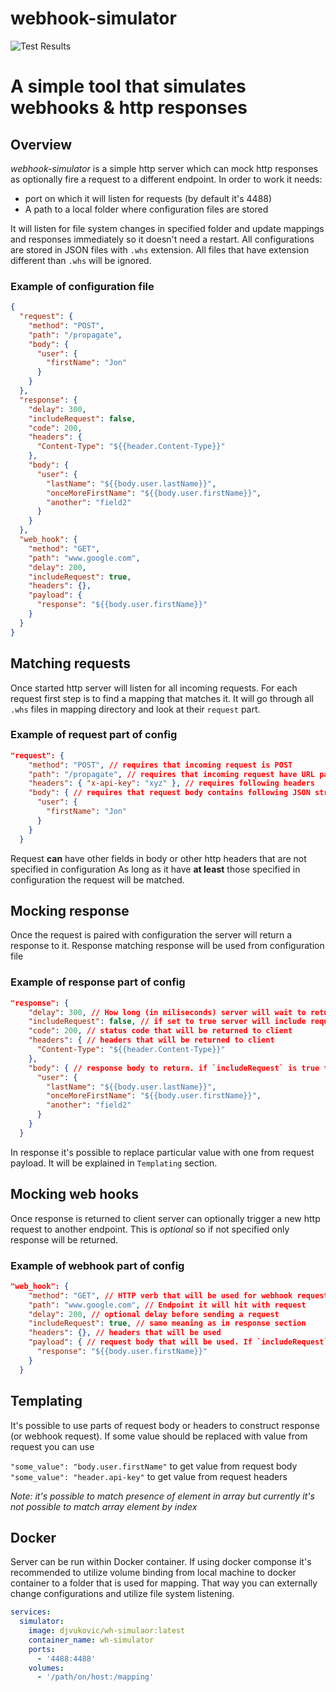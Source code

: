 # webhook-simulator

![Test Results](https://github.com/djordjev/webhook-simulator/actions/workflows/test.yml/badge.svg?branch=main)

# A simple tool that simulates webhooks & http responses

## Overview

_webhook-simulator_ is a simple http server which can mock http responses as optionally fire a
request to a different endpoint. In order to work it needs:
- port on which it will listen for requests (by default it's 4488)
- A path to a local folder where configuration files are stored

It will listen for file system changes in specified folder and update mappings and responses
immediately so it doesn't need a restart. All configurations are stored in JSON files with
`.whs` extension. All files that have extension different than `.whs` will be ignored.

### Example of configuration file

```JSON
{
  "request": {
    "method": "POST",
    "path": "/propagate",
    "body": {
      "user": {
        "firstName": "Jon"
      }
    }
  },
  "response": {
    "delay": 300,
    "includeRequest": false,
    "code": 200,
    "headers": {
      "Content-Type": "${{header.Content-Type}}"
    },
    "body": {
      "user": {
        "lastName": "${{body.user.lastName}}",
        "onceMoreFirstName": "${{body.user.firstName}}",
        "another": "field2"
      }
    }
  },
  "web_hook": {
    "method": "GET",
    "path": "www.google.com",
    "delay": 200,
    "includeRequest": true,
    "headers": {},
    "payload": {
      "response": "${{body.user.firstName}}"
    }
  }
}
```

## Matching requests

Once started http server will listen for all incoming requests. For each request first step is 
to find a mapping that matches it. It will go through all `.whs` files in mapping directory 
and look at their `request` part. 

### Example of request part of config

```json
"request": {
    "method": "POST", // requires that incoming request is POST
    "path": "/propagate", // requires that incoming request have URL path /propagate
    "headers": { "x-api-key": "xyz" }, // requires following headers
    "body": { // requires that request body contains following JSON structure
      "user": {
        "firstName": "Jon"
      }
    }
  }
```

Request **can** have other fields in body or other http headers that are not specified in configuration
As long as it have **at least** those specified in configuration the request will be matched.

## Mocking response

Once the request is paired with configuration the server will return a response to it. Response
matching response will be used from configuration file 

### Example of response part of config

```json
"response": {
    "delay": 300, // How long (in miliseconds) server will wait to return a response
    "includeRequest": false, // if set to true server will include request payload body into response
    "code": 200, // status code that will be returned to client
    "headers": { // headers that will be returned to client
      "Content-Type": "${{header.Content-Type}}"
    },
    "body": { // response body to return. if `includeRequest` is true this will be merged into request payload
      "user": {
        "lastName": "${{body.user.lastName}}",
        "onceMoreFirstName": "${{body.user.firstName}}",
        "another": "field2"
      }
    }
  }
```

In response it's possible to replace particular value with one from request payload. It will be
explained in `Templating` section.

## Mocking web hooks

Once response is returned to client server can optionally trigger a new http request to 
another endpoint. This is _optional_ so if not specified only response will be returned.

### Example of webhook part of config

```json
"web_hook": {
    "method": "GET", // HTTP verb that will be used for webhook request
    "path": "www.google.com", // Endpoint it will hit with request
    "delay": 200, // optional delay before sending a request
    "includeRequest": true, // same meaning as in response section
    "headers": {}, // headers that will be used
    "payload": { // request body that will be used. If `includeRequest` is set it will be merged into payload body
      "response": "${{body.user.firstName}}"
    }
  }
```

## Templating

It's possible to use parts of request body or headers to construct response (or webhook request).
If some value should be replaced with value from request you can use

`"some_value": "body.user.firstName"` to get value from request body
`"some_value": "header.api-key"` to get value from request headers

_Note: it's possible to match presence of element in array but currently it's not possible to
match array element by index_

## Docker

Server can be run within Docker container. If using docker componse it's recommended to 
utilize volume binding from local machine to docker container to a folder that is used for 
mapping. That way you can externally change configurations and utilize file system listening.

```yaml
services:
  simulator:
    image: djvukovic/wh-simulaor:latest
    container_name: wh-simulator
    ports:
      - '4488:4488'
    volumes:
      - '/path/on/host:/mapping'
```

